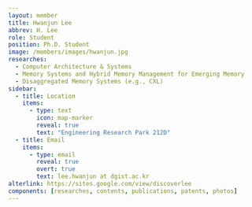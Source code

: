 ```yaml
---
layout: member
title: Hwanjun Lee
abbrev: H. Lee
role: Student
position: Ph.D. Student
image: /members/images/hwanjun.jpg
researches:
  - Computer Architecture & Systems
  - Memory Systems and Hybrid Memory Management for Emerging Memory
  - Disaggregated Memory Systems (e.g., CXL)
sidebar:
  - title: Location
    items:
      - type: text
        icon: map-marker
        reveal: true
        text: "Engineering Research Park 212D"
  - title: Email
    items:
      - type: email
        reveal: true
        overt: true
        text: lee.hwanjun at dgist.ac.kr
alterlink: https://sites.google.com/view/discoverlee
components: [researches, contents, publications, patents, photos]
---
```

